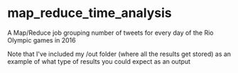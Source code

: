 # map_reduce_time_analysis
A Map/Reduce job grouping number of tweets for every day of the Rio Olympic games in 2016

Note that I've included my /out folder (where all the results get stored) as an example of what type of results you could expect as an output
